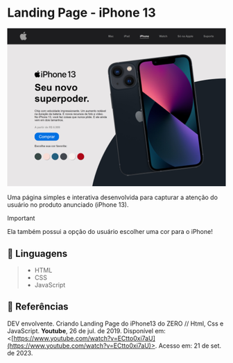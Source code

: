 # Landing Page - iPhone 13

![img/print.png](https://raw.githubusercontent.com/douglaslima-pro/landingpage-iphone/main/img/print.png)

Uma página simples e interativa desenvolvida para capturar a atenção do usuário no produto anunciado (iPhone 13).
> [!IMPORTANT]
> Ela também possui a opção do usuário escolher uma cor para o iPhone!

## 📌 Linguagens
> - HTML
> - CSS
> - JavaScript

## 📎 Referências

DEV envolvente. Criando Landing Page do iPhone13 do ZERO // Html, Css e JavaScript. **Youtube**, 26 de jul. de 2019. Disponível em: <[https://www.youtube.com/watch?v=ECtto0xi7aU](https://www.youtube.com/watch?v=ECtto0xi7aU)>. Acesso em: 21 de set. de 2023.
